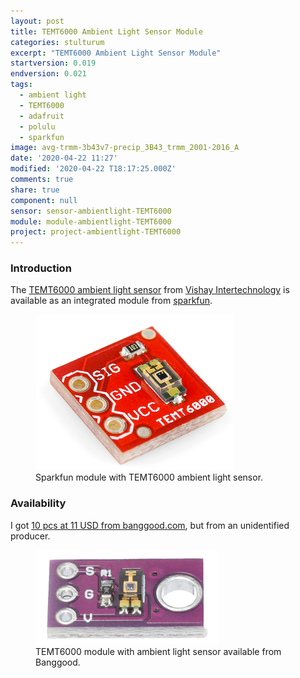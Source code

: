 ```yaml
---
layout: post
title: TEMT6000 Ambient Light Sensor Module
categories: stulturum
excerpt: "TEMT6000 Ambient Light Sensor Module"
startversion: 0.019
endversion: 0.021
tags:
  - ambient light
  - TEMT6000
  - adafruit
  - polulu
  - sparkfun
image: avg-trmm-3b43v7-precip_3B43_trmm_2001-2016_A
date: '2020-04-22 11:27'
modified: '2020-04-22 T18:17:25.000Z'
comments: true
share: true
component: null
sensor: sensor-ambientlight-TEMT6000
module: module-ambientlight-TEMT6000
project: project-ambientlight-TEMT6000
---
```


### Introduction

The [TEMT6000 ambient light sensor](http://www.vishay.com/photo-detectors/list/product-81579/) from [Vishay Intertechnology](http://www.vishay.com) is available as an integrated module from [sparkfun](https://www.sparkfun.com/products/8688).

<figure>
<img src="../../images/TEMT6000_module.png">
<figcaption> Sparkfun module with TEMT6000 ambient light sensor. </figcaption>
</figure>

### Availability

I got [10 pcs at 11 USD from banggood.com](https://www.banggood.com/10pcs-TEMT6000-Ambient-Light-Sensor-Module-Visible-Ambient-Light-Intensity-Detection-For-Smart-Home-p-1604825.html?utm_design=131&utm_email=1585396804_2324_08&utm_source=emarsys&utm_medium=Shipoutinform190813&utm_campaign=trigger-emarsys&utm_content=Gakki&sc_src=email_2671705&sc_eh=9a59c5efb8cf9f481&sc_llid=20461599&sc_lid=104858042&sc_uid=53Z60pdPrF&cur_warehouse=CN), but from an unidentified producer.

<figure>
<img src="../../images/TEMT6000_banggood.png">
<figcaption> TEMT6000 module with ambient light sensor available from Banggood. </figcaption>
</figure>
